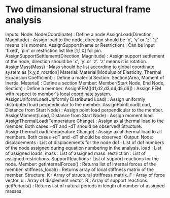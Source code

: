 # Two dimansional structural frame analysis


Inputs:
        Node:
                Node(Coordinate) : Define a node
                AssignLoad(Direction, Magnitude) : Assign load to the node, direction should be 'x', 'y' or 'z'. 'z' means it is moment.
                AssignSupport(Name or Restriction) : Can be input 'fixed', 'pin' or restriction list like [1,1,0] for pin.
                AssignSupportSettlement(Direction, Magnitude) : Assign support settlement ot the node, direction should be 'x', 'y' or 'z'. 'z' means it is rotation.
                AssignMass(Mass) : Mass should be list according to global coordinate system as [x,y,z_rotation]
        Material:
                Material(Modulus of Elasticity, Thermal Expansion Coefficient) : Define a material
        Section:
                Section(Area, Moment of Inertia, Material) : Define a section
        Member:
                Member(Start Node, End Node, Section) : Define a member.
                AssignFEM([d1,d2,d3,d4,d5,d6]) : Assign FEM with respect to member's local coordinate system.
                AssignUniformLoad(Uniformly Distributed Load) : Assign uniformly distributed load perpendicular to the member.
                AssignPointLoad(Load, Distance from Start Node) : Assign point load perpendicular to the member.
                AssignMoment(Load, Distance from Start Node) : Assign moment load.
                AssignThermalLoad(Temperature Change) : Assign axial thermal load to the member. Both cases +dT and -dT should be observed!
	Structure:
		AssignThermalLoad(Temperature Change) : Assign axial thermal load to all members. Both cases +dT and -dT should be observed!
Output:
        Node:
                displacements : List of displacements for the node
		dof : List of dof numbers of the node assigned during equation numbering in the analysis.
                load : List of assigned loads.
		mass : List of assigned mass.
		restriction : List of assigned restrictions.
                SupportReactions : List of support reactions for the node.
        Member:
                getInternalForces() : Returns list of internal forces of the member.
                stiffness_local() : Returns array of local stiffness matrix of the member.
        Structure:
                K : Array of structural striffness matrix.
                F : Array of force vector.
                u : Array of displement vector.
                R : Array of support reactions.
		getPeriods() : Returns list of natural periods in length of number of assigned masses.
